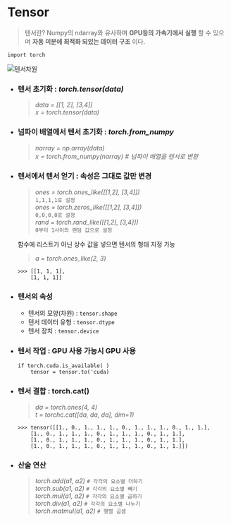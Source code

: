 # Tensor

> 텐서란? Numpy의 ndarray와 유사하며 __GPU등의 가속기에서 실행__ 할 수 있으며 __자동 미분에 최적화 되있는 데이터 구조__ 이다.

```
import torch
```
![텐서차원](https://user-images.githubusercontent.com/68007145/123546776-0348c180-d799-11eb-9d74-82a5941ce4f2.png)

* ### 텐서 초기화 : *torch.tensor(data)*   
    > *data = [[1, 2], [3,4]]*    
    > *x = torch.tensor(data)*   
* ### 넘파이 배열에서 텐서 초기화 : *torch.from_numpy*   
    > *narray = np.array(data)*   
    > *x = torch.from_numpy(narray)  # 넘파이 배열을 텐서로 변환*   

* ### 텐서에서 텐서 얻기 : 속성은 그대로 값만 변경   
    > *ones = torch.ones_like([[1,2], [3,4]])*   
    ```1,1,1,1로 설정```   
    > *ones = torch.zeros_like([[1,2], [3,4]])*     
    ```0,0,0,0로 설정```   
    > *rand = torch.rand_like([[1,2], [3,4]])*   
    ```0부터 1사이의 랜덤 값으로 설정```
    
    함수에 리스트가 아닌 상수 값을 넣으면 텐서의 형태 지정 가능   
    > *a = torch.ones_like(2, 3)*
    ```
    >>> [[1, 1, 1],
        [1, 1, 1]]
    ```
* ### 텐서의 속성
    * 텐서의 모양(차원) : ```tensor.shape```
    * 텐서 데이터 유형 : ```tensor.dtype```
    * 텐서 장치 : ```tensor.device```
* ### 텐서 작업 : GPU 사용 가능시 GPU 사용
    ```
    if torch.cuda.is_available( )
        tensor = tensor.to('cuda)
    ```
* ### 텐서 결합 : torch.cat()
    
    > *da = torch.ones(4, 4)*   
    > *t = torchc.cat([da, da, da], dim=1)*
    ```
    >>> tensor([[1., 0., 1., 1., 1., 0., 1., 1., 1., 0., 1., 1.],
        [1., 0., 1., 1., 1., 0., 1., 1., 1., 0., 1., 1.],
        [1., 0., 1., 1., 1., 0., 1., 1., 1., 0., 1., 1.],
        [1., 0., 1., 1., 1., 0., 1., 1., 1., 0., 1., 1.]])
    ```
* ### 산술 연산 
    > *torch.add(a1, a2)*  ```# 각각의 요소별 더하기```   
    > *torch.sub(a1, a2)*  ```# 각각의 요소별 빼기```   
    > *torch.mul(a1, a2)*  ```# 각각의 요소별 곱하기```   
    > *torch.div(a1, a2)*  ```# 각각의 요소별 나누기```  
    > *torch.matmul(a1, a2)*  ```# 행렬 곱셈```   